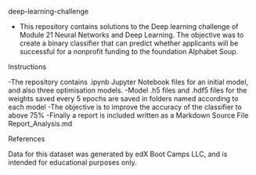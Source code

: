 deep-learning-challenge

- This repository contains solutions to the Deep learning challenge of Module 21 Neural Networks and Deep Learning. The objective was to create a binary classifier that can predict whether applicants will be successful for a nonprofit funding to the 
  foundation Alphabet Soup.

Instructions

-The repository contains .ipynb Jupyter Notebook files for an initial model, and also three optimisation models.
-Model .h5 files and .hdf5 files for the weights saved every 5 epochs are saved in folders named according to each model
-The objective is to improve the accuracy of the classifier to above 75%
-Finally a report is included written as a Markdown Source File Report_Analysis.md

References

Data for this dataset was generated by edX Boot Camps LLC, and is intended for educational purposes only.
